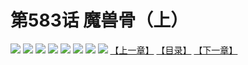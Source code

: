 # 第583话 魔兽骨（上）
![](https://mhpic.xiaomingtaiji.net/comic/D/斗破苍穹拆分版/583话V1/1.jpg-zymk.middle.webp)
![](https://mhpic.xiaomingtaiji.net/comic/D/斗破苍穹拆分版/583话V1/2.jpg-zymk.middle.webp)
![](https://mhpic.xiaomingtaiji.net/comic/D/斗破苍穹拆分版/583话V1/3.jpg-zymk.middle.webp)
![](https://mhpic.xiaomingtaiji.net/comic/D/斗破苍穹拆分版/583话V1/4.jpg-zymk.middle.webp)
![](https://mhpic.xiaomingtaiji.net/comic/D/斗破苍穹拆分版/583话V1/5.jpg-zymk.middle.webp)
![](https://mhpic.xiaomingtaiji.net/comic/D/斗破苍穹拆分版/583话V1/6.jpg-zymk.middle.webp)
![](https://mhpic.xiaomingtaiji.net/comic/D/斗破苍穹拆分版/583话V1/7.jpg-zymk.middle.webp)
![](https://mhpic.xiaomingtaiji.net/comic/D/斗破苍穹拆分版/583话V1/8.jpg-zymk.middle.webp)
[【上一章】](./582.md)
[【目录】](./README.md)
[【下一章】](./584.md)
